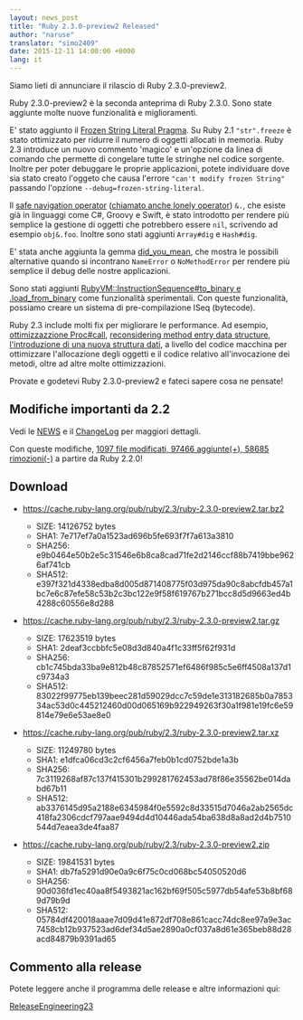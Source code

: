 ```yaml
---
layout: news_post
title: "Ruby 2.3.0-preview2 Released"
author: "naruse"
translator: "simo2409"
date: 2015-12-11 14:00:00 +0000
lang: it
---
```


Siamo lieti di annunciare il rilascio di Ruby 2.3.0-preview2.

Ruby 2.3.0-preview2 è la seconda anteprima di Ruby 2.3.0.
Sono state aggiunte molte nuove funzionalità e miglioramenti.

E' stato aggiunto il [Frozen String Literal Pragma](https://bugs.ruby-lang.org/issues/11473).
Su Ruby 2.1 `"str".freeze` è
stato ottimizzato per ridurre il numero di oggetti allocati in memoria. Ruby 2.3
introduce un nuovo commento 'magico' e un'opzione da linea di comando che
permette di congelare tutte le stringhe nel codice sorgente.
Inoltre per poter debuggare le proprie applicazioni, potete individuare dove sia
stato creato l'oggeto che causa l'errore `"can't modify frozen String"` passando
l'opzione `--debug=frozen-string-literal`.

Il [safe navigation operator](https://bugs.ruby-lang.org/issues/11537)
([chiamato anche lonely operator](https://instagram.com/p/-M9l6mRPLR/)) `&.`,
che esiste già in linguaggi come C#, Groovy e Swift, è stato introdotto per
rendere più semplice la gestione di oggetti che potrebbero essere `nil`,
scrivendo ad esempio `obj&.foo`. Inoltre sono stati aggiunti `Array#dig` e
`Hash#dig`.

E' stata anche aggiunta la gemma
[did_you_mean](https://bugs.ruby-lang.org/issues/11252), che mostra le possibili
alternative quando si incontrano `NameError` o `NoMethodError` per rendere più
semplice il debug delle nostre applicazioni.

Sono stati aggiunti [RubyVM::InstructionSequence#to_binary e .load_from_binary](https://bugs.ruby-lang.org/issues/11788)
come funzionalità sperimentali.
Con queste funzionalità, possiamo creare un sistema di pre-compilazione ISeq (bytecode).

Ruby 2.3 include molti fix per migliorare le performance.
Ad esempio,
[ottimizzazzione Proc#call](https://bugs.ruby-lang.org/issues/11569),
[reconsidering method entry data structure](https://bugs.ruby-lang.org/issues/11278),
[l'introduzione di una nuova struttura dati](https://bugs.ruby-lang.org/issues/11420),
a livello del codice macchina per ottimizzare l'allocazione degli oggetti e il codice relativo all'invocazione dei metodi, oltre ad altre molte ottimizzazioni.

Provate e godetevi Ruby 2.3.0-preview2 e fateci sapere cosa ne pensate!

## Modifiche importanti da 2.2

Vedi le [NEWS](https://github.com/ruby/ruby/blob/v2_3_0_preview2/NEWS)
e il [ChangeLog](https://github.com/ruby/ruby/blob/v2_3_0_preview2/ChangeLog)
per maggiori dettagli.

Con queste modifiche, [1097 file modificati, 97466 aggiunte(+), 58685 rimozioni(-)](https://github.com/ruby/ruby/compare/v2_2_0...v2_3_0_preview2) a partire da Ruby 2.2.0!

## Download

* <https://cache.ruby-lang.org/pub/ruby/2.3/ruby-2.3.0-preview2.tar.bz2>

  * SIZE:   14126752 bytes
  * SHA1:   7e717ef7a0a1523ad696b5fe693f7f7a613a3810
  * SHA256: e9b0464e50b2e5c31546e6b8ca8cad71fe2d2146ccf88b7419bbe9626af741cb
  * SHA512: e397f321d4338edba8d005d871408775f03d975da90c8abcfdb457a1bc7e6c87efe58c53b2c3bc122e9f58f619767b271bcc8d5d9663ed4b4288c60556e8d288

* <https://cache.ruby-lang.org/pub/ruby/2.3/ruby-2.3.0-preview2.tar.gz>

  * SIZE:   17623519 bytes
  * SHA1:   2deaf3ccbbfc5e08d3d840a4f1c33ff5f62f931d
  * SHA256: cb1c745bda33ba9e812b48c87852571ef6486f985c5e6ff4508a137d1c9734a3
  * SHA512: 83022f99775eb139beec281d59029dcc7c59de1e313182685b0a785334ac53d0c445212460d00d065169b922949263f30a1f981e19fc6e59814e79e6e53ae8e0

* <https://cache.ruby-lang.org/pub/ruby/2.3/ruby-2.3.0-preview2.tar.xz>

  * SIZE:   11249780 bytes
  * SHA1:   e1dfca06cd3c2cf6456a7feb0b1cd0752bde1a3b
  * SHA256: 7c3119268af87c137f415301b299281762453ad78f86e35562be014dabd67b11
  * SHA512: ab3376145d95a2188e6345984f0e5592c8d33515d7046a2ab2565dc418fa2306cdcf797aae9494d4d10446ada54ba638d8a8ad2d4b7510544d7eaea3de4faa87

* <https://cache.ruby-lang.org/pub/ruby/2.3/ruby-2.3.0-preview2.zip>

  * SIZE:   19841531 bytes
  * SHA1:   db7fa5291d90e0a9c6f75c0cd068bc54050520d6
  * SHA256: 90d036fd1ec40aa8f5493821ac162bf69f505c5977db54afe53b8bf689d79b9d
  * SHA512: 05784df420018aaae7d09d41e872df708e861cacc74dc8ee97a9e3ac7458cb12b937523ad6def34d5ae2890a0cf037a8d61e365beb88d28acd84879b9391ad65

## Commento alla release

Potete leggere anche il programma delle release e altre informazioni qui:

[ReleaseEngineering23](https://bugs.ruby-lang.org/projects/ruby-trunk/wiki/ReleaseEngineering23)
